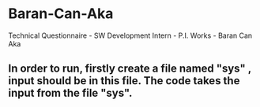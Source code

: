 # Baran-Can-Aka
Technical Questionnaire - SW Development Intern - P.I. Works - Baran Can Aka
## In order to run, firstly create a file named "sys" , input should be in this file. The code takes the input from the file "sys".
